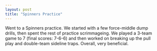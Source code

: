 ```yaml
---
layout: post
title: "Spinners Practice"
---
```


Went to a Spinners practice. We started with a few force-middle dump drills, then spent the rest of practice scrimmageing. We played a 3-team game to 7 (final scores: 7-6-6) and then worked on breaking up the pull play and double-team sideline traps. Overall, very beneficial.
